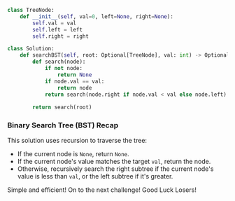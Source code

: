 
```python
class TreeNode:
    def __init__(self, val=0, left=None, right=None):
        self.val = val
        self.left = left
        self.right = right

class Solution:
    def searchBST(self, root: Optional[TreeNode], val: int) -> Optional[TreeNode]:
        def search(node):
            if not node:
                return None
            if node.val == val:
                return node
            return search(node.right if node.val < val else node.left)
        
        return search(root)
```

### Binary Search Tree (BST) Recap
This solution uses recursion to traverse the tree:
- If the current node is `None`, return `None`.
- If the current node's value matches the target `val`, return the node.
- Otherwise, recursively search the right subtree if the current node's value is less than `val`, or the left subtree if it's greater.

Simple and efficient! On to the next challenge! Good Luck Losers!
